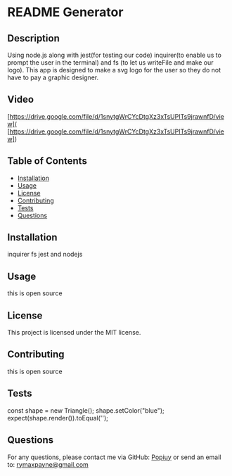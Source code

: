 # README Generator

## Description
Using node.js along with jest(for testing our code) inquirer(to enable us to prompt the user in the terminal) and fs (to let us writeFile and make our logo). This app is designed to make a svg logo for the user so they do not have to pay a graphic designer.

## Video
[https://drive.google.com/file/d/1snytgWrCYcDtgXz3xTsUPITs9jrawnfD/view](
[https://drive.google.com/file/d/1snytgWrCYcDtgXz3xTsUPITs9jrawnfD/view])

## Table of Contents
- [Installation](#installation)
- [Usage](#usage)
- [License](#license)
- [Contributing](#contributing)
- [Tests](#tests)
- [Questions](#questions)

## Installation
inquirer fs jest and nodejs

## Usage
this is open source

## License
This project is licensed under the MIT license.

## Contributing
this is open source

## Tests
const shape = new Triangle();
shape.setColor("blue");
expect(shape.render()).toEqual('<polygon points="150, 18 244, 182 56, 182" fill="blue" />');


## Questions
For any questions, please contact me via GitHub: [Popiuy](https://github.com/Popiuy)
or send an email to: rymaxpayne@gmail.com
